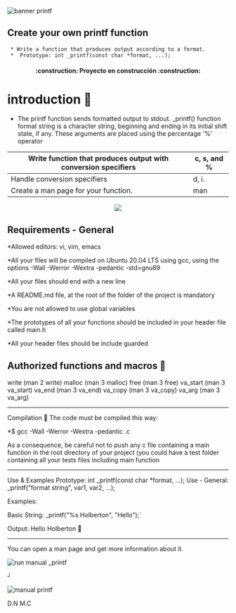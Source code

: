 ![banner printf](https://user-images.githubusercontent.com/113644952/200680637-d7c00c44-c01a-4158-8854-29e2ef26088c.png)
 
 ## Create your own printf function
     
     
     * Write a function that produces output according to a format.
     *  Prototype: int _printf(const char *format, ...); 
 
                                                                         
<h4 align="center">
:construction: Proyecto en construcción :construction:
</h4> 



# introduction :fax: 
* The printf function sends formatted output to stdout.  _printf() function format string is a character string, beginning and ending in its initial shift state, if any.   These arguments are placed using the percentage '%' operator 


| Write function that produces output with conversion specifiers| c, s, and % |
| --- | --- |
|Handle conversion specifiers | d, i.|
| Create a man page for your function. | man |

<p align="center">
  <img src="https://user-images.githubusercontent.com/113644952/200672396-90eeffd7-7cdc-48bb-8d78-e5b0d856b8d3.gif"/>
</p>


## Requirements - General
*Allowed editors: vi, vim, emacs

*All your files will be compiled on Ubuntu 20.04 LTS using gcc, using the options -Wall -Werror -Wextra -pedantic -std=gnu89

*All your files should end with a new line

*A README.md file, at the root of the folder of the project is mandatory

*You are not allowed to use global variables

*The prototypes of all your functions should be included in your header file called main.h

*All your header files should be include guarded



## Authorized functions and macros    :customs:

write (man 2 write) malloc (man 3 malloc) free (man 3 free) va_start (man 3 va_start) va_end (man 3 va_end) va_copy (man 3 va_copy) va_arg (man 3 va_arg)
__________________________________________
Compilation   :hammer:
The code must be compiled this way:

*$ gcc -Wall -Werror -Wextra -pedantic .c

As a consequence, be careful not to push any c file containing a main function in the root directory of your project (you could have a test folder containing all your tests files including main function
__________________________________________________

Use & Examples
Prototype: int _printf(const char *format, ...); Use - General: _printf("format string", var1, var2, ...);   

Examples:

Basic String: _printf("%s Holberton", "Hello");`   

Output: Hello Holberton   :page_facing_up:


________________________________________________________

You can open a man page and get more information about it.

![run manual _printf](https://user-images.githubusercontent.com/113644952/200885722-144d6544-ab6c-4cec-9ed3-4751ac6a121b.PNG)


┘


![manual printf](https://user-images.githubusercontent.com/113644952/200886064-8a4f6fb8-1525-45e6-9ed3-68ee9cdcfe43.PNG)




D.N M.C
